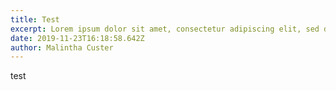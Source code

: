 ```yaml
---
title: Test
excerpt: Lorem ipsum dolor sit amet, consectetur adipiscing elit, sed do eiusmod tempor incididunt ut labore et dolore magna aliqua. Quis imperdiet massa tincidunt nunc pulvinar sapien et. Volutpat lacus laoreet non curabitur gravida arcu ac tortor dignissim.
date: 2019-11-23T16:18:58.642Z
author: Malintha Custer
---
```

test
